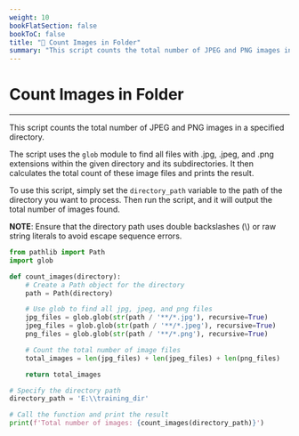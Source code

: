 ```yaml
---
weight: 10
bookFlatSection: false
bookToC: false
title: "🐍 Count Images in Folder"
summary: "This script counts the total number of JPEG and PNG images in a specified directory."
---
```


<!--markdownlint-disable MD025 -->

# Count Images in Folder

---

This script counts the total number of JPEG and PNG images in a specified directory.

The script uses the `glob` module to find all files with .jpg, .jpeg, and .png extensions within the given directory and its subdirectories. It then calculates the total count of these image files and prints the result.

To use this script, simply set the `directory_path` variable to the path of the directory you want to process. Then run the script, and it will output the total number of images found.

**NOTE**: Ensure that the directory path uses double backslashes (\\) or raw string literals to avoid escape sequence errors.

```python
from pathlib import Path
import glob

def count_images(directory):
    # Create a Path object for the directory
    path = Path(directory)

    # Use glob to find all jpg, jpeg, and png files
    jpg_files = glob.glob(str(path / '**/*.jpg'), recursive=True)
    jpeg_files = glob.glob(str(path / '**/*.jpeg'), recursive=True)
    png_files = glob.glob(str(path / '**/*.png'), recursive=True)

    # Count the total number of image files
    total_images = len(jpg_files) + len(jpeg_files) + len(png_files)

    return total_images

# Specify the directory path
directory_path = 'E:\\training_dir'

# Call the function and print the result
print(f'Total number of images: {count_images(directory_path)}')
```
